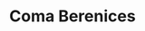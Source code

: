 ---
title: "Coma Berenices"
hashtag: coma-berenices
borders:
  - Boötes
  - Canes Venatici
  - Leo
  - Ursa Major
  - Virgo
layout: hashtag
tags:
  - Constellation
---